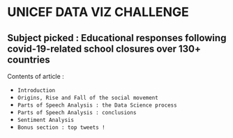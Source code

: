 #  UNICEF DATA VIZ CHALLENGE 
## Subject picked : Educational responses following covid-19-related school closures over 130+ countries  


Contents of article : 
- `Introduction`
- `Origins, Rise and Fall of the social movement`
- `Parts of Speech Analysis : the Data Science process`
- `Parts of Speech Analysis : conclusions`
- `Sentiment Analysis`
- `Bonus section : top tweets !`


